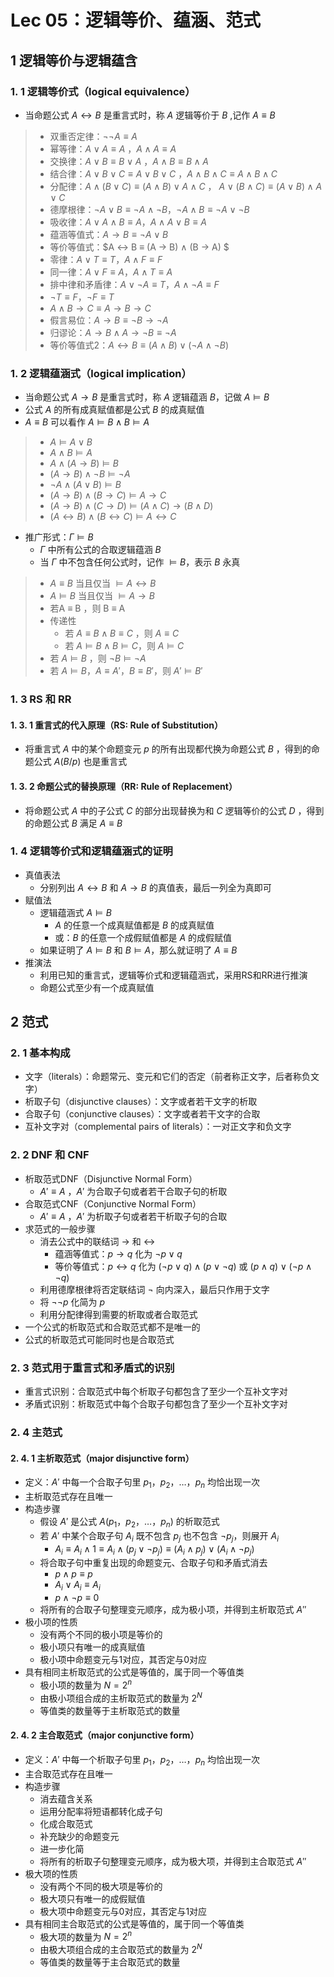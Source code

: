# Lec 05：逻辑等价、蕴涵、范式
## 1 逻辑等价与逻辑蕴含
### 1. 1 逻辑等价式（logical equivalence）
* 当命题公式 $A ↔ B$ 是重言式时，称 $A$ 逻辑等价于 $B$ ,记作 $A ≡ B$
> * 双重否定律：$¬¬A ≡ A$
> * 幂等律：$A ∨ A ≡ A$ ，$A ∧ A ≡ A$ 
> * 交换律：$A ∨ B ≡ B ∨ A$ ，$A ∧ B ≡ B ∧ A$
> * 结合律：$A ∨ B ∨ C ≡ A ∨ B ∨ C$ ，$A ∧ B ∧ C ≡ A ∧ B ∧ C$
> * 分配律：$A ∧ (B ∨ C) ≡ (A ∧ B) ∨ A ∧ C$ ， $A ∨ (B ∧ C) ≡ (A ∨ B) ∧ A ∨ C$
> * 德摩根律：$¬ A ∨ B ≡ ¬A ∧ ¬B， ¬ A ∧ B ≡ ¬A ∨ ¬B$
> * 吸收律：$A ∨ A ∧ B ≡ A， A ∧ A ∨ B ≡ A$
> * 蕴涵等值式：$A → B ≡ ¬A ∨ B$
> * 等价等值式：$A ↔ B ≡ (A → B) ∧ (B → A) $
> * 零律：$A ∨ T ≡ T， A ∧ F ≡ F$
> * 同一律：$A ∨ F ≡ A， A ∧ T ≡ A$
> * 排中律和矛盾律：$A ∨ ¬A ≡ T， A ∧ ¬A ≡ F$
> * $¬T ≡ F，¬F ≡ T$
> * $A ∧ B → C ≡ A → B → C$
> * 假言易位：$A → B ≡ ¬B → ¬A$
> * 归谬论：$A → B ∧ A → ¬B ≡ ¬A$
> * 等价等值式2：$A ↔ B ≡ (A ∧ B) ∨ (¬A ∧ ¬B)$
    
### 1. 2 逻辑蕴涵式（logical implication）
* 当命题公式 $A → B$ 是重言式时，称 $A$ 逻辑蕴涵 $B$，记做 $A ⊨ B$
* 公式 $A$ 的所有成真赋值都是公式 $B$ 的成真赋值
* $A ≡ B$ 可以看作 $A ⊨ B∧B ⊨ A$
  
> * $A ⊨ A ∨ B$
> * $A ∧ B ⊨ A$
> * $A ∧ (A → B) ⊨ B$
> * $(A → B) ∧ ¬B ⊨ ¬A$
> * $¬A ∧ (A ∨ B) ⊨ B$
> * $(A → B) ∧ (B → C) ⊨ A → C$
> * $(A → B) ∧ (C → D) ⊨ (A ∧ C) → (B ∧ D)$
> * $(A ↔ B) ∧ (B ↔ C) ⊨ A ↔ C$

* 推广形式：$Γ ⊨ B$
  * $Γ$ 中所有公式的合取逻辑蕴涵 $B$
  * 当 $Γ$ 中不包含任何公式时，记作 $⊨ B$，表示 $B$ 永真

> * $A ≡ B$ 当且仅当 $⊨ A ↔ B$
> * $A ⊨ B$ 当且仅当 $⊨ A → B$
> * 若A ≡ B ，则 B ≡ A
> * 传递性
>   * 若 $A ≡ B ∧ B ≡ C$ ，则 $A ≡ C$
>   * 若 $A ⊨ B ∧ B ⊨ C$，则 $A ⊨ C$
> * 若 $A ⊨ B$ ，则 $¬B ⊨ ¬A$
> * 若 $A ⊨ B ，A ≡ A'， B ≡ B'$，则 $A' ⊨ B'$

### 1. 3 RS 和 RR
#### 1. 3. 1 重言式的代入原理（RS: Rule of Substitution）
* 将重言式 $A$ 中的某个命题变元 $p$ 的所有出现都代换为命题公式 $B$ ，得到的命题公式 $A(B/p)$ 也是重言式
#### 1. 3. 2 命题公式的替换原理（RR: Rule of Replacement）
* 将命题公式 $A$ 中的子公式 $C$ 的部分出现替换为和 $C$ 逻辑等价的公式 $D$ ，得到的命题公式 $B$ 满足 $A ≡ B$

### 1. 4 逻辑等价式和逻辑蕴涵式的证明
* 真值表法
  * 分别列出 $A ↔ B$ 和 $A → B$ 的真值表，最后一列全为真即可
* 赋值法
  * 逻辑蕴涵式 $A ⊨ B$
    * $A$ 的任意一个成真赋值都是 $B$ 的成真赋值
    * 或：$B$ 的任意一个成假赋值都是 $A$ 的成假赋值
  * 如果证明了 $A ⊨ B$ 和 $B ⊨ A$，那么就证明了 $A ≡ B$
* 推演法
  * 利用已知的重言式，逻辑等价式和逻辑蕴涵式，采用RS和RR进行推演
  * 命题公式至少有一个成真赋值

## 2 范式
### 2. 1 基本构成
* 文字（literals）：命题常元、变元和它们的否定（前者称正文字，后者称负文字）
* 析取子句（disjunctive clauses）：文字或者若干文字的析取
* 合取子句（conjunctive clauses）：文字或者若干文字的合取
* 互补文字对（complemental pairs of literals）：一对正文字和负文字
### 2. 2 DNF 和 CNF
* 析取范式DNF（Disjunctive Normal Form）
  * $A' ≡ A$ ，$A'$ 为合取子句或者若干合取子句的析取
* 合取范式CNF（Conjunctive Normal Form）
  * $A' ≡ A$ ，$A'$ 为析取子句或者若干析取子句的合取
* 求范式的一般步骤
  * 消去公式中的联结词 $→$ 和 $↔$
    * 蕴涵等值式：$p → q$ 化为 $¬p ∨ q$
    * 等价等值式：$p ↔ q$ 化为 $(¬p ∨ q) ∧ (p ∨ ¬q)$ 或 $(p ∧ q) ∨ (¬p ∧ ¬q)$
  * 利用德摩根律将否定联结词 $¬$ 向内深入，最后只作用于文字
  * 将 $¬¬p$ 化简为 $p$
  * 利用分配律得到需要的析取或者合取范式
* 一个公式的析取范式和合取范式都不是唯一的
* 公式的析取范式可能同时也是合取范式
### 2. 3 范式用于重言式和矛盾式的识别
* 重言式识别：合取范式中每个析取子句都包含了至少一个互补文字对
* 矛盾式识别：析取范式中每个合取子句都包含了至少一个互补文字对

### 2. 4 主范式
#### 2. 4. 1 主析取范式（major disjunctive form）
  * 定义：$A'$ 中每一个合取子句里 $p_1，p_2，…，p_n$ 均恰出现一次
  * 主析取范式存在且唯一
  * 构造步骤
    * 假设 $A'$ 是公式 $A(p_1，p_2，…，p_n)$ 的析取范式
    * 若 $A'$ 中某个合取子句 $A_i$ 既不包含 $p_j$ 也不包含 $¬p_j$，则展开 $A_i$
      * $A_i ≡ A_i ∧ 1 ≡ A_i ∧ (p_j ∨ ¬p_j) ≡ (A_i ∧ p_j) ∨ (A_i ∧ ¬p_j)$
    * 将合取子句中重复出现的命题变元、合取子句和矛盾式消去
      * $p ∧ p ≡ p$
      * $A_i ∨ A_i ≡ A_i$      
      * $p ∧ ¬p ≡ 0$
    * 将所有的合取子句整理变元顺序，成为极小项，并得到主析取范式 $A''$
  * 极小项的性质
    * 没有两个不同的极小项是等价的
    * 极小项只有唯一的成真赋值
    * 极小项中命题变元与1对应，其否定与0对应
  * 具有相同主析取范式的公式是等值的，属于同一个等值类
      * 极小项的数量为 $N = 2^n$
      * 由极小项组合成的主析取范式的数量为 $2^N$
      * 等值类的数量等于主析取范式的数量

#### 2. 4. 2 主合取范式（major conjunctive form）
  * 定义：$A'$ 中每一个析取子句里 $p_1，p_2，…，p_n$ 均恰出现一次
  * 主合取范式存在且唯一
  * 构造步骤
    * 消去蕴含关系
    * 运用分配率将短语都转化成子句
    * 化成合取范式
    * 补充缺少的命题变元
    * 进一步化简
    * 将所有的析取子句整理变元顺序，成为极大项，并得到主合取范式 $A''$
  * 极大项的性质
    * 没有两个不同的极大项是等价的
    * 极大项只有唯一的成假赋值
    * 极大项中命题变元与0对应，其否定与1对应
  * 具有相同主合取范式的公式是等值的，属于同一个等值类
    * 极大项的数量为 $N = 2^n$
    * 由极大项组合成的主合取范式的数量为 $2^N$
    * 等值类的数量等于主合取范式的数量
